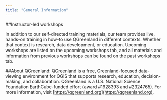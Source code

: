 ```yaml
---
title: "General Information"
---
```


##Instructor-led workshops

In addition to our self-directed training materials, our team provides live, hands-on training in how-to use QGreenland in different contexts. Whether that context is research, data development, or education. Upcoming workshops are listed on the upcoming workshops tab, and all materials and information from previous workshops can be found on the past workshops tab.

##About QGreenland: 
QGreenland is a free, Greenland-focused data-viewing environment for QGIS that supports research, education, decision-making, and collaboration. QGreenland is a U.S. National Science Foundation EarthCube-funded effort (award #1928393 and #2324765). For more information, visit [https://qgreenland.org](https://qgreenland.org).

